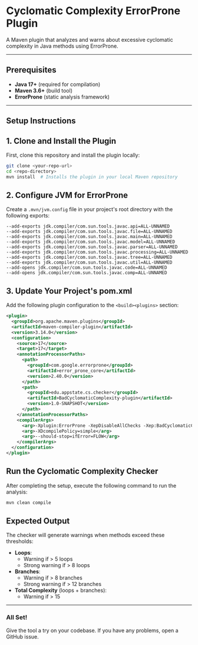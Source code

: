 # Cyclomatic Complexity ErrorProne Plugin  

A Maven plugin that analyzes and warns about excessive cyclomatic complexity in Java methods using ErrorProne.

---

## **Prerequisites**  
- **Java 17+** (required for compilation)  
- **Maven 3.6+** (build tool)  
- **ErrorProne** (static analysis framework)  

---

## **Setup Instructions**  

## **1. Clone and Install the Plugin**  
First, clone this repository and install the plugin locally:  

```bash
git clone <your-repo-url>
cd <repo-directory>
mvn install  # Installs the plugin in your local Maven repository
```
## **2. Configure JVM for ErrorProne**  
Create a `.mvn/jvm.config` file in your project's root directory with the following exports:  

```text
--add-exports jdk.compiler/com.sun.tools.javac.api=ALL-UNNAMED
--add-exports jdk.compiler/com.sun.tools.javac.file=ALL-UNNAMED
--add-exports jdk.compiler/com.sun.tools.javac.main=ALL-UNNAMED
--add-exports jdk.compiler/com.sun.tools.javac.model=ALL-UNNAMED
--add-exports jdk.compiler/com.sun.tools.javac.parser=ALL-UNNAMED
--add-exports jdk.compiler/com.sun.tools.javac.processing=ALL-UNNAMED
--add-exports jdk.compiler/com.sun.tools.javac.tree=ALL-UNNAMED
--add-exports jdk.compiler/com.sun.tools.javac.util=ALL-UNNAMED
--add-opens jdk.compiler/com.sun.tools.javac.code=ALL-UNNAMED
--add-opens jdk.compiler/com.sun.tools.javac.comp=ALL-UNNAMED
```

## 3. Update Your Project's pom.xml
Add the following plugin configuration to the `<build><plugins>` section:

```xml
<plugin>
  <groupId>org.apache.maven.plugins</groupId>
  <artifactId>maven-compiler-plugin</artifactId>
  <version>3.14.0</version>
  <configuration>
    <source>17</source>
    <target>17</target>
    <annotationProcessorPaths>
      <path>
        <groupId>com.google.errorprone</groupId>
        <artifactId>error_prone_core</artifactId>
        <version>2.40.0</version>
      </path>
      <path>
        <groupId>edu.appstate.cs.checker</groupId>
        <artifactId>BadCyclomaticComplexity-plugin</artifactId>
        <version>1.0-SNAPSHOT</version>
      </path>
    </annotationProcessorPaths>
    <compilerArgs>
      <arg>-Xplugin:ErrorProne -XepDisableAllChecks -Xep:BadCyclomaticComplexity:WARN</arg>
      <arg>-XDcompilePolicy=simple</arg>
      <arg>--should-stop=ifError=FLOW</arg>
    </compilerArgs>
  </configuration>
</plugin>
```

## Run the Cyclomatic Complexity Checker

After completing the setup, execute the following command to run the analysis:

```bash
mvn clean compile
```
## Expected Output

The checker will generate warnings when methods exceed these thresholds:
- **Loops**: 
  - Warning if > 5 loops
  - Strong warning if > 8 loops
- **Branches**: 
  - Warning if > 8 branches 
  - Strong warning if > 12 branches
- **Total Complexity** (loops + branches):
  - Warning if > 15
---

### All Set!

Give the tool a try on your codebase. If you have any problems, open a GitHub issue.




